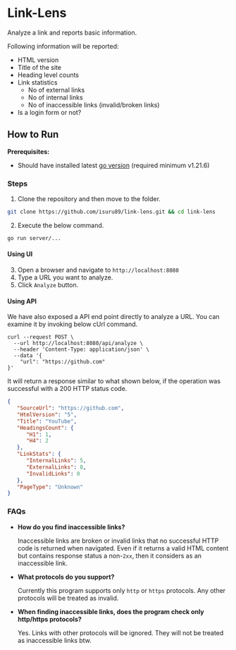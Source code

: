 
<!-- [![Build](https://github.com/isuru89/link-lens/actions/workflows/ci.yml/badge.svg)](https://github.com/isuru89/link-lens/actions/workflows/ci.yml)
[![codecov](https://codecov.io/gh/isuru89/link-lens/graph/badge.svg?token=KRTRYTDDK7)](https://codecov.io/gh/isuru89/link-lens) -->


# Link-Lens

Analyze a link and reports basic information.

Following information will be reported:
  * HTML version
  * Title of the site
  * Heading level counts
  * Link statistics
     * No of external links
     * No of internal links
     * No of inaccessible links (invalid/broken links)
  * Is a login form or not?

## How to Run

**Prerequisites:**
  * Should have installed latest [go version](https://go.dev/doc/install) (required minimum v1.21.6)

### Steps

 1. Clone the repository and then move to the folder.
```bash
git clone https://github.com/isuru89/link-lens.git && cd link-lens
```

 2. Execute the below command.
```bash
go run server/...
```

#### Using UI

 3. Open a browser and navigate to `http://localhost:8080`
 4. Type a URL you want to analyze.
 5. Click `Analyze` button.

#### Using API

We have also exposed a API end point directly to analyze a URL. You can examine it by invoking below cUrl command.

```
curl --request POST \
  --url http://localhost:8080/api/analyze \
  --header 'Content-Type: application/json' \
  --data '{
	"url": "https://github.com"
}'
```

It will return a response similar to what shown below, if the operation was successful with a 200 HTTP status code.

```json
{
   "SourceUrl": "https://github.com",
   "HtmlVersion": "5",
   "Title": "YouTube",
   "HeadingsCount": {
      "H1": 1,
      "H4": 2
   },
   "LinkStats": {
      "InternalLinks": 5,
      "ExternalLinks": 8,
      "InvalidLinks": 0
   },
   "PageType": "Unknown"
}
```

### FAQs

* __How do you find inaccessible links?__

   Inaccessible links are broken or invalid links that no successful HTTP code is returned when navigated. Even if it returns a valid HTML content but contains response status a non-`2xx`, then it considers as an inaccessible link.

* __What protocols do you support?__

    Currently this program supports only `http` or `https` protocols. Any other protocols will be treated as invalid.

* __When finding inaccessible links, does the program check only http/https protocols?__

    Yes. Links with other protocols will be ignored. They will not be treated as inaccessible links btw.